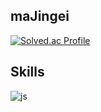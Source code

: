 ## maJingei
[![Solved.ac Profile](http://mazassumnida.wtf/api/generate_badge?boj=asdsa112)](https://solved.ac/asdsa112)<br/>

## Skills

![js](https://img.shields.io/badge/C%2B%2B-00599C?style=for-the-badge&logo=c%2B%2B&logoColor=white)
